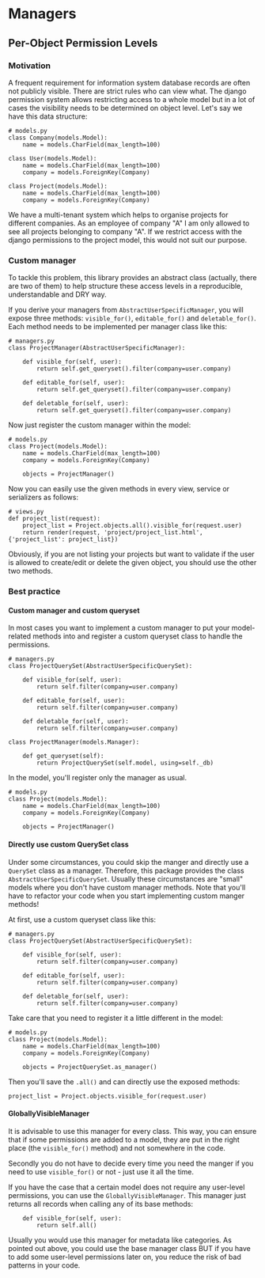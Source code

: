 # Managers

## Per-Object Permission Levels

### Motivation

A frequent requirement for information system database records are often not publicly visible. There are strict rules
who can view what. The django permission system allows restricting access to a whole model but in a lot of cases the
visibility needs to be determined on object level. Let's say we have this data structure:

````
# models.py
class Company(models.Model):
    name = models.CharField(max_length=100)

class User(models.Model):
    name = models.CharField(max_length=100)
    company = models.ForeignKey(Company)

class Project(models.Model):
    name = models.CharField(max_length=100)
    company = models.ForeignKey(Company)
````

We have a multi-tenant system which helps to organise projects for different companies. As an employee of company "A" I
am only allowed to see all projects belonging to company "A". If we restrict access with the django permissions to the
project model, this would not suit our purpose.

### Custom manager

To tackle this problem, this library provides an abstract class (actually, there are two of them) to help structure
these access levels in a reproducible, understandable and DRY way.

If you derive your managers from ``AbstractUserSpecificManager``, you will expose three methods: `visible_for()`,
`editable_for()` and `deletable_for()`. Each method needs to be implemented per manager class like this:

````
# managers.py
class ProjectManager(AbstractUserSpecificManager):

    def visible_for(self, user):
        return self.get_queryset().filter(company=user.company)

    def editable_for(self, user):
        return self.get_queryset().filter(company=user.company)

    def deletable_for(self, user):
        return self.get_queryset().filter(company=user.company)
````

Now just register the custom manager within the model:

````
# models.py
class Project(models.Model):
    name = models.CharField(max_length=100)
    company = models.ForeignKey(Company)

    objects = ProjectManager()
````

Now you can easily use the given methods in every view, service or serializers as follows:

````
# views.py
def project_list(request):
    project_list = Project.objects.all().visible_for(request.user)
    return render(request, 'project/project_list.html', {'project_list': project_list})
````

Obviously, if you are not listing your projects but want to validate if the user is allowed to create/edit or delete the
given object, you should use the other two methods.

### Best practice

#### Custom manager and custom queryset

In most cases you want to implement a custom manager to put your model-related methods into and register a custom
queryset class to handle the permissions.

````
# managers.py
class ProjectQuerySet(AbstractUserSpecificQuerySet):

    def visible_for(self, user):
        return self.filter(company=user.company)

    def editable_for(self, user):
        return self.filter(company=user.company)

    def deletable_for(self, user):
        return self.filter(company=user.company)

class ProjectManager(models.Manager):

    def get_queryset(self):
        return ProjectQuerySet(self.model, using=self._db)
````

In the model, you'll register only the manager as usual.

````
# models.py
class Project(models.Model):
    name = models.CharField(max_length=100)
    company = models.ForeignKey(Company)

    objects = ProjectManager()
````

#### Directly use custom QuerySet class

Under some circumstances, you could skip the manger and directly use a `QuerySet` class as a manager. Therefore, this
package provides the class `AbstractUserSpecificQuerySet`. Usually these circumstances are "small"
models where you don't have custom manager methods. Note that you'll have to refactor your code when you start
implementing custom manger methods!

At first, use a custom queryset class like this:

````
# managers.py
class ProjectQuerySet(AbstractUserSpecificQuerySet):

    def visible_for(self, user):
        return self.filter(company=user.company)

    def editable_for(self, user):
        return self.filter(company=user.company)

    def deletable_for(self, user):
        return self.filter(company=user.company)
````

Take care that you need to register it a little different in the model:

````
# models.py
class Project(models.Model):
    name = models.CharField(max_length=100)
    company = models.ForeignKey(Company)

    objects = ProjectQuerySet.as_manager()
````

Then you'll save the `.all()` and can directly use the exposed methods:

````
project_list = Project.objects.visible_for(request.user)
````

#### GloballyVisibleManager

It is advisable to use this manager for every class. This way, you can ensure that if some permissions are added to a
model, they are put in the right place (the `visible_for()` method) and not somewhere in the code.

Secondly you do not have to decide every time you need the manger if you need to use `visible_for()` or not - just use
it all the time.

If you have the case that a certain model does not require any user-level permissions, you can use the
``GloballyVisibleManager``. This manager just returns all records when calling any of its base methods:

````
    def visible_for(self, user):
        return self.all()
````

Usually you would use this manager for metadata like categories. As pointed out above, you could use the base manager
class BUT if you have to add some user-level permissions later on, you reduce the risk of bad patterns in your code.

